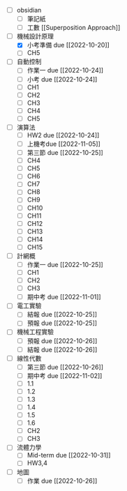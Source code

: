 - [ ] obsidian
	- [ ] 筆記紙
	- [ ] 工數 [[Superposition Approach]]
- [ ] 機械設計原理
	- [x] 小考準備 due [[2022-10-20]]
	- [ ] CH5
- [ ] 自動控制
	- [ ] 作業一 due [[2022-10-24]]
	- [ ] 小考 due [[2022-10-24]]
	- [ ] CH1
	- [ ] CH2
	- [ ] CH3
	- [ ] CH4
	- [ ] CH5
- [ ] 演算法
	- [ ] HW2 due  [[2022-10-24]]
	- [ ] 上機考due [[2022-11-05]]
	- [ ] 第三節 due [[2022-10-25]]
	- [ ] CH4
	- [ ] CH5
	- [ ] CH6
	- [ ] CH7
	- [ ] CH8
	- [ ] CH9
	- [ ] CH10
	- [ ] CH11
	- [ ] CH12
	- [ ] CH13
	- [ ] CH14
	- [ ] CH15
- [ ] 計網概
	- [ ] 作業一 due [[2022-10-25]]
	- [ ] CH1
	- [ ] CH2
	- [ ] CH3
	- [ ] 期中考 due [[2022-11-01]]
- [ ] 電工實驗
	- [ ] 結報 due [[2022-10-25]]
	- [ ] 預報 due [[2022-10-25]]
- [ ] 機械工程實驗
	- [ ] 預報 due [[2022-10-26]]
	- [ ] 結報 due [[2022-10-26]]
- [ ] 線性代數
	- [ ] 第三節 due [[2022-10-26]]
	- [ ] 期中考 due [[2022-11-02]]
	- [ ] 1.1
	- [ ] 1.2
	- [ ] 1.3
	- [ ] 1.4
	- [ ] 1.5
	- [ ] 1.6
	- [ ] CH2
	- [ ] CH3
- [ ] 流體力學
	- [ ] Mid-term due [[2022-10-31]]
	- [ ] HW3,4 
- [ ] 地圖
	- [ ] 作業 due [[2022-10-26]]